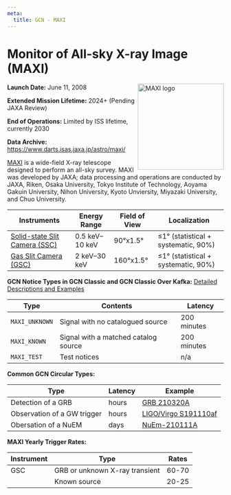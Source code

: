 ```yaml
---
meta:
  title: GCN - MAXI
---
```


# Monitor of All-sky X-ray Image (MAXI)

<img 
  src="/_static/img/maxi-logo.png"
  width="200"
  align="right"
  alt="MAXI logo"
  className="grid-col-6 mobile-lg:grid-col-4 tablet:grid-col-2 desktop:grid-col-3"
/>

**Launch Date:** June 11, 2008

**Extended Mission Lifetime:** 2024+ (Pending JAXA Review)

**End of Operations:** Limited by ISS lifetime, currently 2030

**Data Archive:**
https://www.darts.isas.jaxa.jp/astro/maxi/

[MAXI](http://maxi.riken.jp/top/) is a wide-field X-ray telescope designed to perform an all-sky survey. MAXI was developed by JAXA; data processing and operations are conducted by JAXA, Riken, Osaka University, Tokyo Institute of Technology, Aoyama Gakuin University, Nihon University, Kyoto Unviersity, Miyazaki University, and Chuo University.

<div className="overflow-table">

| Instruments                                                              | Energy Range   | Field of View | Localization                            |
| ------------------------------------------------------------------------ | -------------- | ------------- | --------------------------------------- |
| [Solid-state Slit Camera (SSC)](https://iss.jaxa.jp/en/kiboexp/ef/maxi/) | 0.5 keV–10 keV | 90°x1.5°      | &leq;1° (statistical + systematic, 90%) |
| [Gas Slit Camera (GSC)](https://iss.jaxa.jp/en/kiboexp/ef/maxi/)         | 2 keV–30 keV   | 160°x1.5°     | &leq;1° (statistical + systematic, 90%) |

</div>

**GCN Notice Types in GCN Classic and GCN Classic Over Kafka:**
[Detailed Descriptions and Examples](https://gcn.gsfc.nasa.gov/maxi.html)

<div className="overflow-table">

| Type           | Contents                             | Latency     |
| -------------- | ------------------------------------ | ----------- |
| `MAXI_UNKNOWN` | Signal with no catalogued source     | 200 minutes |
| `MAXI_KNOWN`   | Signal with a matched catalog source | 200 minutes |
| `MAXI_TEST`    | Test notices                         | n/a         |

</div>

**Common GCN Circular Types:**

<div className="overflow-table">

| Type                        | Latency | Example                                                           |
| --------------------------- | ------- | ----------------------------------------------------------------- |
| Detection of a GRB          | hours   | [GRB 210320A](https://gcn.gsfc.nasa.gov/gcn3/29676.gcn3)          |
| Observation of a GW trigger | hours   | [LIGO/Virgo S191110af](https://gcn.gsfc.nasa.gov/gcn3/26223.gcn3) |
| Obersation of a NuEM        | days    | [NuEm-210111A](https://gcn.gsfc.nasa.gov/gcn3/29298.gcn3)         |

</div>

**MAXI Yearly Trigger Rates:**

<div className="overflow-table">

| Instrument | Type                           | Rates |
| ---------- | ------------------------------ | ----- |
| GSC        | GRB or unknown X-ray transient | 60-70 |
|            | Known source                   | 20-25 |

</div>
